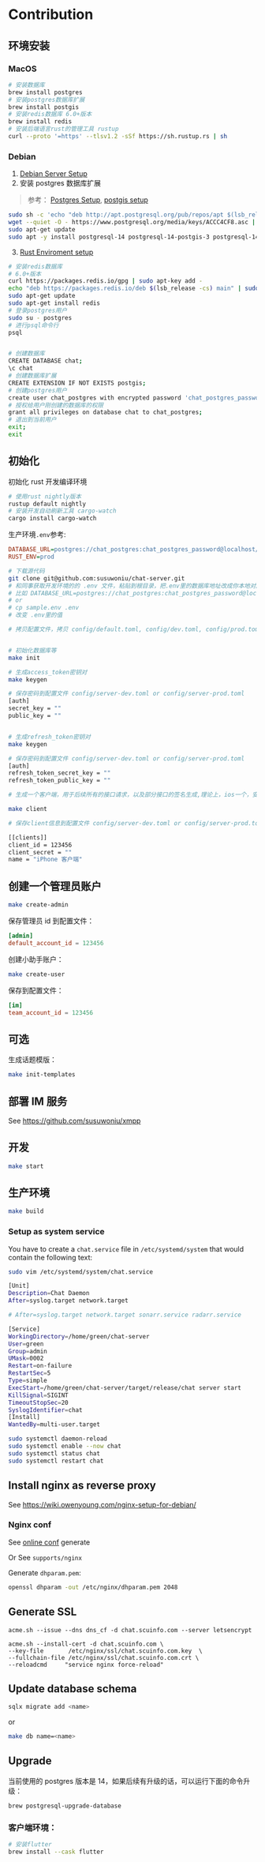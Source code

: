 # Contribution

## 环境安装

### MacOS

```bash
# 安装数据库
brew install postgres
# 安装postgres数据库扩展
brew install postgis
# 安装redis数据库 6.0+版本
brew install redis
# 安装后端语言rust的管理工具 rustup
curl --proto '=https' --tlsv1.2 -sSf https://sh.rustup.rs | sh


```

### Debian

1. [Debian Server Setup](https://wiki.owenyoung.com/debian-server-setup/)
2. 安装 postgres 数据库扩展

> 参考： [Postgres Setup](https://wiki.owenyoung.com/postgres-setup-for-debian), [postgis setup](https://trac.osgeo.org/postgis/wiki/UsersWikiPostGIS24UbuntuPGSQL10Apt)

```bash
sudo sh -c 'echo "deb http://apt.postgresql.org/pub/repos/apt $(lsb_release -cs)-pgdg main" > /etc/apt/sources.list.d/pgdg.list'
wget --quiet -O - https://www.postgresql.org/media/keys/ACCC4CF8.asc | sudo apt-key add -
sudo apt-get update
sudo apt -y install postgresql-14 postgresql-14-postgis-3 postgresql-14-postgis-3-scripts postgresql-14-postgis-3-dbgsym
```

3. [Rust Enviroment setup](https://wiki.owenyoung.com/rust-enviroment-setup-for-debian/)

```bash
# 安装redis数据库
# 6.0+版本
curl https://packages.redis.io/gpg | sudo apt-key add -
echo "deb https://packages.redis.io/deb $(lsb_release -cs) main" | sudo tee /etc/apt/sources.list.d/redis.list
sudo apt-get update
sudo apt-get install redis
# 登录postgres用户
sudo su - postgres
# 进行psql命令行
psql


# 创建数据库
CREATE DATABASE chat;
\c chat
# 创建数据库扩展
CREATE EXTENSION IF NOT EXISTS postgis;
# 创建postgres用户
create user chat_postgres with encrypted password 'chat_postgres_password';
# 授权给用户刚创建的数据库的权限
grant all privileges on database chat to chat_postgres;
# 退出到当前用户
exit;
exit
```

## 初始化

初始化 rust 开发编译环境

```bash
# 使用rust nightly版本
rustup default nightly
# 安装开发自动刷新工具 cargo-watch
cargo install cargo-watch
```

生产环境`.env`参考:

```ini
DATABASE_URL=postgres://chat_postgres:chat_postgres_password@localhost/chat
RUST_ENV=prod
```

```bash
# 下载源代码
git clone git@github.com:susuwoniu/chat-server.git
# 和同事获取开发环境的的 .env 文件，粘贴到根目录，把.env里的数据库地址改成你本地对应的地址
# 比如 DATABASE_URL=postgres://chat_postgres:chat_postgres_password@localhost/chat
# or
# cp sample.env .env
# 改变 .env里的值

# 拷贝配置文件，拷贝 config/default.toml, config/dev.toml, config/prod.toml


# 初始化数据库等
make init

# 生成access_token密钥对
make keygen

# 保存密码到配置文件 config/server-dev.toml or config/server-prod.toml
[auth]
secret_key = ""
public_key = ""


# 生成refresh_token密钥对
make keygen

# 保存密码到配置文件 config/server-dev.toml or config/server-prod.toml
[auth]
refresh_token_secret_key = ""
refresh_token_public_key = ""

# 生成一个客户端，用于后续所有的接口请求，以及部分接口的签名生成,理论上，ios一个，安卓1个

make client

# 保存client信息到配置文件 config/server-dev.toml or config/server-prod.toml

[[clients]]
client_id = 123456
client_secret = ""
name = "iPhone 客户端"

```

## 创建一个管理员账户

```bash
make create-admin
```

保存管理员 id 到配置文件：

```toml
[admin]
default_account_id = 123456
```

创建小助手账户：

```bash
make create-user
```

保存到配置文件：

```toml
[im]
team_account_id = 123456
```

## 可选

生成话题模版：

```bash
make init-templates
```

## 部署 IM 服务

See <https://github.com/susuwoniu/xmpp>

## 开发

```bash
make start
```

## 生产环境

```bash
make build
```

### Setup as system service

You have to create a `chat.service` file in `/etc/systemd/system` that would contain the following text:

```bash
sudo vim /etc/systemd/system/chat.service
```

```bash
[Unit]
Description=Chat Daemon
After=syslog.target network.target

# After=syslog.target network.target sonarr.service radarr.service

[Service]
WorkingDirectory=/home/green/chat-server
User=green
Group=admin
UMask=0002
Restart=on-failure
RestartSec=5
Type=simple
ExecStart=/home/green/chat-server/target/release/chat server start
KillSignal=SIGINT
TimeoutStopSec=20
SyslogIdentifier=chat
[Install]
WantedBy=multi-user.target
```

```bash
sudo systemctl daemon-reload
sudo systemctl enable --now chat
sudo systemctl status chat
sudo systemctl restart chat

```

## Install nginx as reverse proxy

See <https://wiki.owenyoung.com/nginx-setup-for-debian/>

### Nginx conf

See [online conf](https://www.digitalocean.com/community/tools/nginx?domains.0.server.domain=chat.scuinfo.com&domains.0.https.certType=custom&domains.0.php.php=false&domains.0.reverseProxy.reverseProxy=true&domains.0.routing.root=false&global.app.lang=zhCN) generate

Or See `supports/nginx`

Generate `dhparam.pem`:

```bash
openssl dhparam -out /etc/nginx/dhparam.pem 2048
```

## Generate SSL

```
acme.sh --issue --dns dns_cf -d chat.scuinfo.com --server letsencrypt
```

```
acme.sh --install-cert -d chat.scuinfo.com \
--key-file       /etc/nginx/ssl/chat.scuinfo.com.key  \
--fullchain-file /etc/nginx/ssl/chat.scuinfo.com.crt \
--reloadcmd     "service nginx force-reload"
```

## Update database schema

```bash
sqlx migrate add <name>
```

or

```bash
make db name=<name>
```

## Upgrade

当前使用的 postgres 版本是 14，如果后续有升级的话，可以运行下面的命令升级：

```bash
brew postgresql-upgrade-database
```

### 客户端环境：

```bash
# 安装flutter
brew install --cask flutter
```
